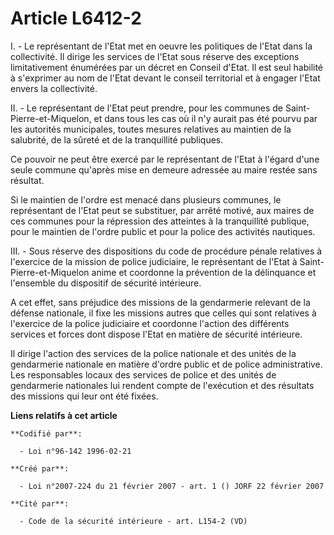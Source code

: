 # Article L6412-2

I. - Le représentant de l'Etat met en oeuvre les politiques de l'Etat dans la collectivité. Il dirige les services de l'Etat
sous réserve des exceptions limitativement énumérées par un décret en Conseil d'Etat. Il est seul habilité à s'exprimer au
nom de l'Etat devant le conseil territorial et à engager l'Etat envers la collectivité.

II. - Le représentant de l'Etat peut prendre, pour les communes de Saint-Pierre-et-Miquelon, et dans tous les cas où il n'y
aurait pas été pourvu par les autorités municipales, toutes mesures relatives au maintien de la salubrité, de la sûreté et de
la tranquillité publiques.

Ce pouvoir ne peut être exercé par le représentant de l'Etat à l'égard d'une seule commune qu'après mise en demeure adressée
au maire restée sans résultat.

Si le maintien de l'ordre est menacé dans plusieurs communes, le représentant de l'Etat peut se substituer, par arrêté
motivé, aux maires de ces communes pour la répression des atteintes à la tranquillité publique, pour le maintien de l'ordre
public et pour la police des activités nautiques.

III. - Sous réserve des dispositions du code de procédure pénale relatives à l'exercice de la mission de police judiciaire,
le représentant de l'Etat à Saint-Pierre-et-Miquelon anime et coordonne la prévention de la délinquance et l'ensemble du
dispositif de sécurité intérieure.

A cet effet, sans préjudice des missions de la gendarmerie relevant de la défense nationale, il fixe les missions autres que
celles qui sont relatives à l'exercice de la police judiciaire et coordonne l'action des différents services et forces dont
dispose l'Etat en matière de sécurité intérieure.

Il dirige l'action des services de la police nationale et des unités de la gendarmerie nationale en matière d'ordre public et
de police administrative. Les responsables locaux des services de police et des unités de gendarmerie nationales lui rendent
compte de l'exécution et des résultats des missions qui leur ont été fixées.

**Liens relatifs à cet article**

	**Codifié par**:

	  - Loi n°96-142 1996-02-21

	**Créé par**:

	  - Loi n°2007-224 du 21 février 2007 - art. 1 () JORF 22 février 2007

	**Cité par**:

	  - Code de la sécurité intérieure - art. L154-2 (VD)
